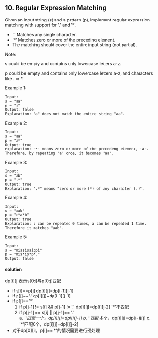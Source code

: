## 10. Regular Expression Matching

Given an input string (s) and a pattern (p), implement regular expression matching with support for '.' and '*'.

* '.' Matches any single character.
* '*' Matches zero or more of the preceding element.
* The matching should cover the entire input string (not partial).

Note:

s could be empty and contains only lowercase letters a-z.

p could be empty and contains only lowercase letters a-z, and characters like . or *.

Example 1:
```
Input:
s = "aa"
p = "a"
Output: false
Explanation: "a" does not match the entire string "aa".
```
Example 2:
```
Input:
s = "aa"
p = "a*"
Output: true
Explanation: '*' means zero or more of the precedeng element, 'a'. Therefore, by repeating 'a' once, it becomes "aa".
```
Example 3:
```
Input:
s = "ab"
p = ".*"
Output: true
Explanation: ".*" means "zero or more (*) of any character (.)".
```
Example 4:
```
Input:
s = "aab"
p = "c*a*b"
Output: true
Explanation: c can be repeated 0 times, a can be repeated 1 time. Therefore it matches "aab".
```
Example 5:
```
Input:
s = "mississippi"
p = "mis*is*p*."
Output: false
```

#### solution
dp[i][j]表示s[0:i]与p[0:j]匹配

* if s[i]==p[j]  dp[i][j]=dp[i-1][j-1]
* if p[j]=='.'    dp[i][j]=dp[i-1][j-1]
* if p[j]=='*'
	1. if p[j-1] != s[i] && p[j-1] != '.'   dp[i][j]=dp[i][j-2]   '*'不匹配
	2. if p[j-1] == s[i] || p[j-1]== '.'     
		a. '*'匹配一个，dp[i][j]=dp[i][j-1]
		b. '*'匹配多个，dp[i][j]=dp[i-1][j]
		c. '*'匹配0个，dp[i][j]=dp[i][j-2]
* 对于dp[0][i]，p[i]=='*'的情况需要进行预处理